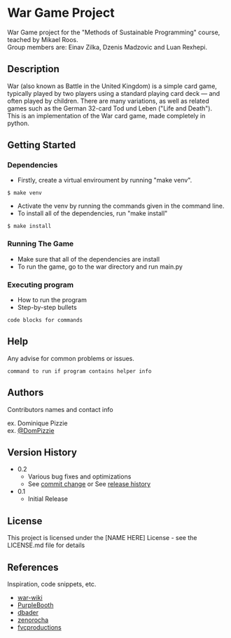 # War Game Project

War Game project for the "Methods of Sustainable Programming" course, teached by Mikael Roos.<br />
Group members are: Einav Zilka, Dzenis Madzovic and Luan Rexhepi.

## Description
War (also known as Battle in the United Kingdom) is a simple card game, typically played by two players using a standard playing card deck — and often played by children. There are many variations, as well as related games such as the German 32-card Tod und Leben ("Life and Death").<br />
This is an implementation of the War card game, made completely in python. 

## Getting Started

### Dependencies

* Firstly, create a virtual enviroument by running "make venv".
```
$ make venv
```
* Activate the venv by running the commands given in the command line.
* To install all of the dependencies, run "make install"
```
$ make install
```

### Running The Game

* Make sure that all of the dependencies are install
* To run the game, go to the war directory and run main.py

### Executing program

* How to run the program
* Step-by-step bullets
```
code blocks for commands
```

## Help

Any advise for common problems or issues.
```
command to run if program contains helper info
```

## Authors

Contributors names and contact info

ex. Dominique Pizzie  
ex. [@DomPizzie](https://twitter.com/dompizzie)

## Version History

* 0.2
    * Various bug fixes and optimizations
    * See [commit change]() or See [release history]()
* 0.1
    * Initial Release

## License

This project is licensed under the [NAME HERE] License - see the LICENSE.md file for details

## References

Inspiration, code snippets, etc.
* [war-wiki](https://en.wikipedia.org/wiki/War_(card_game))
* [PurpleBooth](https://gist.github.com/PurpleBooth/109311bb0361f32d87a2)
* [dbader](https://github.com/dbader/readme-template)
* [zenorocha](https://gist.github.com/zenorocha/4526327)
* [fvcproductions](https://gist.github.com/fvcproductions/1bfc2d4aecb01a834b46)

